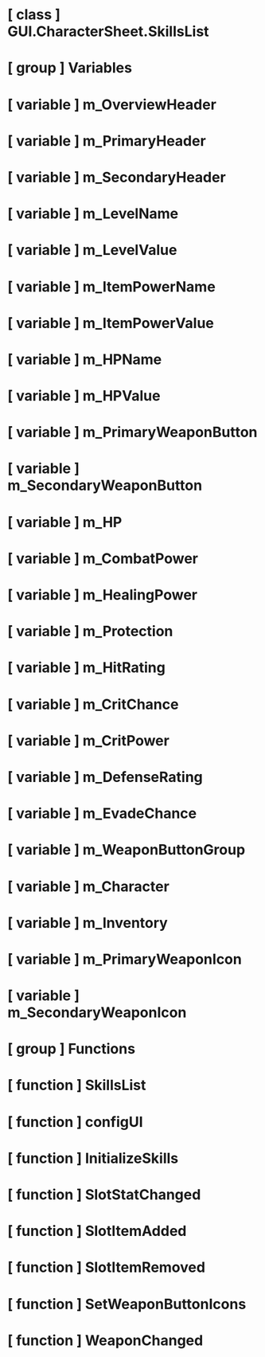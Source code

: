 # [ class ] GUI.CharacterSheet.SkillsList

# [ group ] Variables

# [ variable ] m_OverviewHeader

# [ variable ] m_PrimaryHeader

# [ variable ] m_SecondaryHeader

# [ variable ] m_LevelName

# [ variable ] m_LevelValue

# [ variable ] m_ItemPowerName

# [ variable ] m_ItemPowerValue

# [ variable ] m_HPName

# [ variable ] m_HPValue

# [ variable ] m_PrimaryWeaponButton

# [ variable ] m_SecondaryWeaponButton

# [ variable ] m_HP

# [ variable ] m_CombatPower

# [ variable ] m_HealingPower

# [ variable ] m_Protection

# [ variable ] m_HitRating

# [ variable ] m_CritChance

# [ variable ] m_CritPower

# [ variable ] m_DefenseRating

# [ variable ] m_EvadeChance

# [ variable ] m_WeaponButtonGroup

# [ variable ] m_Character

# [ variable ] m_Inventory

# [ variable ] m_PrimaryWeaponIcon

# [ variable ] m_SecondaryWeaponIcon

# [ group ] Functions

# [ function ] SkillsList

# [ function ] configUI

# [ function ] InitializeSkills

# [ function ] SlotStatChanged

# [ function ] SlotItemAdded

# [ function ] SlotItemRemoved

# [ function ] SetWeaponButtonIcons

# [ function ] WeaponChanged

